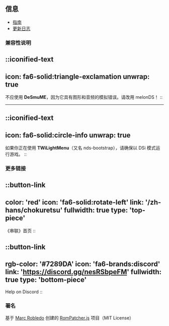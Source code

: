 ## 信息
* [指南](/zh-hans/chokuretsu/guide)
* [更新日志](https://github.com/haroohie-club/ChokuretsuTranslationRelease/releases)

### 兼容性说明
::iconified-text
---
icon: fa6-solid:triangle-exclamation
unwrap: true
---
不应使用 **DeSmuME**，因为它具有图形和音频的模拟错误。请改用 melonDS！
::

<hr/>

::iconified-text
---
icon: fa6-solid:circle-info
unwrap: true
---
如果你正在使用 **TWiLightMenu**（又名 nds-bootstrap），请确保以 DSi 模式运行游戏。
::

### 更多链接
::button-link
---
color: 'red'
icon: 'fa6-solid:rotate-left'
link: '/zh-hans/chokuretsu'
fullwidth: true
type: 'top-piece'
---
《串联》首页
::

::button-link
---
rgb-color: '#7289DA'
icon: 'fa6-brands:discord'
link: 'https://discord.gg/nesRSbpeFM'
fullwidth: true
type: 'bottom-piece'
---
Help on Discord
::

### 署名
基于 [Marc Robledo](https://www.marcrobledo.com/) 创建的 [RomPatcher.js](https://github.com/marcrobledo/RomPatcher.js/) 项目（MIT License）